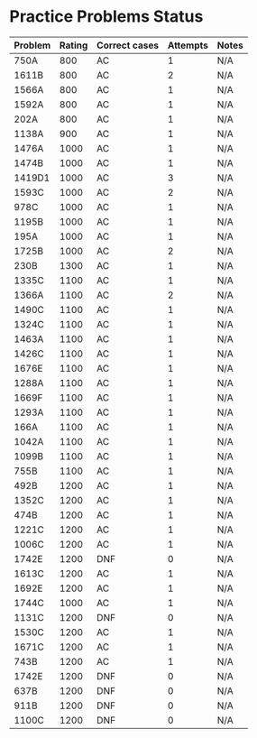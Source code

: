 # Practice Problems Status
Problem|Rating|Correct cases|Attempts|Notes
-|-|-|-|-
750A|800|AC|1|N/A
1611B|800|AC|2|N/A
1566A|800|AC|1|N/A
1592A|800|AC|1|N/A
202A|800|AC|1|N/A
1138A|900|AC|1|N/A
1476A|1000|AC|1|N/A
1474B|1000|AC|1|N/A
1419D1|1000|AC|3|N/A
1593C|1000|AC|2|N/A
978C|1000|AC|1|N/A
1195B|1000|AC|1|N/A
195A|1000|AC|1|N/A
1725B|1000|AC|2|N/A
230B|1300|AC|1|N/A
1335C|1100|AC|1|N/A
1366A|1100|AC|2|N/A
1490C|1100|AC|1|N/A
1324C|1100|AC|1|N/A
1463A|1100|AC|1|N/A
1426C|1100|AC|1|N/A
1676E|1100|AC|1|N/A
1288A|1100|AC|1|N/A
1669F|1100|AC|1|N/A
1293A|1100|AC|1|N/A
166A|1100|AC|1|N/A
1042A|1100|AC|1|N/A
1099B|1100|AC|1|N/A
755B|1100|AC|1|N/A
492B|1200|AC|1|N/A
1352C|1200|AC|1|N/A
474B|1200|AC|1|N/A
1221C|1200|AC|1|N/A
1006C|1200|AC|1|N/A
1742E|1200|DNF|0|N/A
1613C|1200|AC|1|N/A
1692E|1200|AC|1|N/A
1744C|1000|AC|1|N/A
1131C|1200|DNF|0|N/A
1530C|1200|AC|1|N/A
1671C|1200|AC|1|N/A
743B|1200|AC|1|N/A
1742E|1200|DNF|0|N/A
637B|1200|DNF|0|N/A
911B|1200|DNF|0|N/A
1100C|1200|DNF|0|N/A
